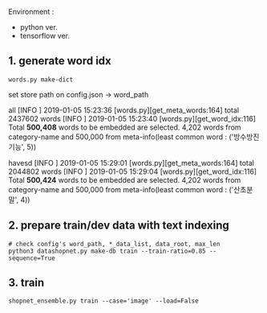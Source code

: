 Environment :

- python ver.
- tensorflow ver.

## 1. generate word idx

```
words.py make-dict
```

set store path on config.json -> word_path

all
[INFO ] 2019-01-05 15:23:36 [words.py][get_meta_words:164] total 2437602 words
[INFO ] 2019-01-05 15:23:40 [words.py][get_word_idx:116] Total **500,408** words to be embedded are selected.
4,202 words from category-name and 500,000 from meta-info(least common word : ('방수방진기능', 5))

havesd
[INFO ] 2019-01-05 15:29:01 [words.py][get_meta_words:164] total 2044802 words
[INFO ] 2019-01-05 15:29:04 [words.py][get_word_idx:116] Total **500,424** words to be embedded are selected.
4,202 words from category-name and 500,000 from meta-info(least common word : ('산초분말', 4))

## 2. prepare train/dev data with text indexing

```
# check config's word_path, *_data_list, data_root, max_len
python3 datashopnet.py make-db train --train-ratio=0.85 --sequence=True
```

## 3. train

```
shopnet_ensemble.py train --case='image' --load=False
```
